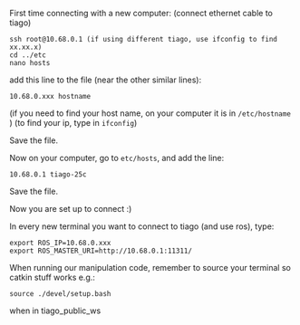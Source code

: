 First time connecting with a new computer:
(connect ethernet cable to tiago)

```
ssh root@10.68.0.1 (if using different tiago, use ifconfig to find xx.xx.x)
cd ../etc
nano hosts
```
add this line to the file (near the other similar lines):
```
10.68.0.xxx hostname
```
(if you need to find your host name, on your computer it is in ```/etc/hostname``` )
(to find your ip, type in ```ifconfig```)

Save the file.

Now on your computer, go to ```etc/hosts```, and add the line:
```
10.68.0.1 tiago-25c
```

Save the file.

Now you are set up to connect :) 

In every new terminal you want to connect to tiago (and use ros), type:
```
export ROS_IP=10.68.0.xxx
export ROS_MASTER_URI=http://10.68.0.1:11311/
```


When running our manipulation code, remember to source your terminal so catkin stuff works e.g.:
```
source ./devel/setup.bash
```
when in tiago_public_ws
